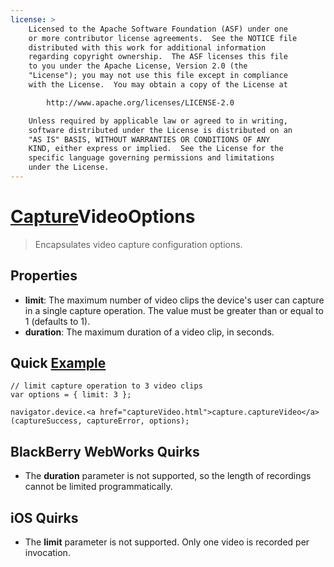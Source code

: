```yaml
---
license: >
    Licensed to the Apache Software Foundation (ASF) under one
    or more contributor license agreements.  See the NOTICE file
    distributed with this work for additional information
    regarding copyright ownership.  The ASF licenses this file
    to you under the Apache License, Version 2.0 (the
    "License"); you may not use this file except in compliance
    with the License.  You may obtain a copy of the License at

        http://www.apache.org/licenses/LICENSE-2.0

    Unless required by applicable law or agreed to in writing,
    software distributed under the License is distributed on an
    "AS IS" BASIS, WITHOUT WARRANTIES OR CONDITIONS OF ANY
    KIND, either express or implied.  See the License for the
    specific language governing permissions and limitations
    under the License.
---
```


<a href="capture.html">Capture</a>VideoOptions
===================

> Encapsulates video capture configuration options.

Properties
----------

- __limit__: The maximum number of video clips the device's user can capture in a single capture operation.  The value must be greater than or equal to 1 (defaults to 1).
- __duration__: The maximum duration of a video clip, in seconds.

Quick <a href="../../storage/storage.opendatabase.html">Example</a>
-------------

    // limit capture operation to 3 video clips
    var options = { limit: 3 };

    navigator.device.<a href="captureVideo.html">capture.captureVideo</a>(captureSuccess, captureError, options);

BlackBerry WebWorks Quirks
--------------------------

- The __duration__ parameter is not supported, so the length of recordings cannot be limited programmatically.

iOS Quirks
----------

- The __limit__ parameter is not supported.  Only one video is recorded per invocation.

